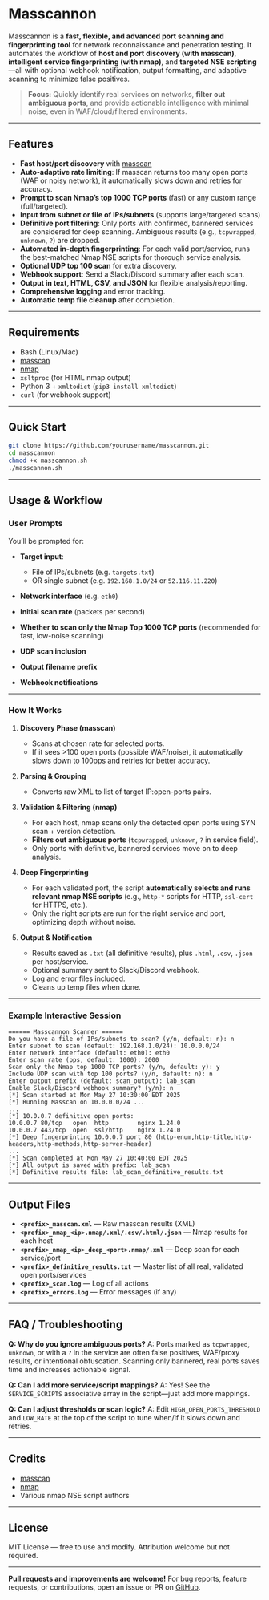 # Masscannon

Masscannon is a **fast, flexible, and advanced port scanning and fingerprinting tool** for network reconnaissance and penetration testing. It automates the workflow of **host and port discovery (with masscan)**, **intelligent service fingerprinting (with nmap)**, and **targeted NSE scripting**—all with optional webhook notification, output formatting, and adaptive scanning to minimize false positives.

> **Focus:**
> Quickly identify real services on networks, **filter out ambiguous ports**, and provide actionable intelligence with minimal noise, even in WAF/cloud/filtered environments.

---

## Features

* **Fast host/port discovery** with [masscan](https://github.com/robertdavidgraham/masscan)
* **Auto-adaptive rate limiting**: If masscan returns too many open ports (WAF or noisy network), it automatically slows down and retries for accuracy.
* **Prompt to scan Nmap’s top 1000 TCP ports** (fast) or any custom range (full/targeted).
* **Input from subnet or file of IPs/subnets** (supports large/targeted scans)
* **Definitive port filtering**: Only ports with confirmed, bannered services are considered for deep scanning. Ambiguous results (e.g., `tcpwrapped`, `unknown`, `?`) are dropped.
* **Automated in-depth fingerprinting**:
  For each valid port/service, runs the best-matched Nmap NSE scripts for thorough service analysis.
* **Optional UDP top 100 scan** for extra discovery.
* **Webhook support**: Send a Slack/Discord summary after each scan.
* **Output in text, HTML, CSV, and JSON** for flexible analysis/reporting.
* **Comprehensive logging** and error tracking.
* **Automatic temp file cleanup** after completion.

---

## Requirements

* Bash (Linux/Mac)
* [masscan](https://github.com/robertdavidgraham/masscan)
* [nmap](https://nmap.org/)
* `xsltproc` (for HTML nmap output)
* Python 3 + `xmltodict` (`pip3 install xmltodict`)
* `curl` (for webhook support)

---

## Quick Start

```bash
git clone https://github.com/yourusername/masscannon.git
cd masscannon
chmod +x masscannon.sh
./masscannon.sh
```

---

## Usage & Workflow

### **User Prompts**

You’ll be prompted for:

* **Target input**:

  * File of IPs/subnets (e.g. `targets.txt`)
  * OR single subnet (e.g. `192.168.1.0/24` or `52.116.11.220`)
* **Network interface** (e.g. `eth0`)
* **Initial scan rate** (packets per second)
* **Whether to scan only the Nmap Top 1000 TCP ports** (recommended for fast, low-noise scanning)
* **UDP scan inclusion**
* **Output filename prefix**
* **Webhook notifications**

---

### **How It Works**

1. **Discovery Phase (masscan)**

   * Scans at chosen rate for selected ports.
   * If it sees >100 open ports (possible WAF/noise), it automatically slows down to 100pps and retries for better accuracy.

2. **Parsing & Grouping**

   * Converts raw XML to list of target IP\:open-ports pairs.

3. **Validation & Filtering (nmap)**

   * For each host, nmap scans only the detected open ports using SYN scan + version detection.
   * **Filters out ambiguous ports** (`tcpwrapped`, `unknown`, `?` in service field).
   * Only ports with definitive, bannered services move on to deep analysis.

4. **Deep Fingerprinting**

   * For each validated port, the script **automatically selects and runs relevant nmap NSE scripts** (e.g., `http-*` scripts for HTTP, `ssl-cert` for HTTPS, etc.).
   * Only the right scripts are run for the right service and port, optimizing depth without noise.

5. **Output & Notification**

   * Results saved as `.txt` (all definitive results), plus `.html`, `.csv`, `.json` per host/service.
   * Optional summary sent to Slack/Discord webhook.
   * Log and error files included.
   * Cleans up temp files when done.

---

### **Example Interactive Session**

```
====== Masscannon Scanner ======
Do you have a file of IPs/subnets to scan? (y/n, default: n): n
Enter subnet to scan (default: 192.168.1.0/24): 10.0.0.0/24
Enter network interface (default: eth0): eth0
Enter scan rate (pps, default: 1000): 2000
Scan only the Nmap top 1000 TCP ports? (y/n, default: y): y
Include UDP scan with top 100 ports? (y/n, default: n): n
Enter output prefix (default: scan_output): lab_scan
Enable Slack/Discord webhook summary? (y/n): n
[*] Scan started at Mon May 27 10:30:00 EDT 2025
[*] Running Masscan on 10.0.0.0/24 ...
...
[*] 10.0.0.7 definitive open ports:
10.0.0.7 80/tcp   open  http        nginx 1.24.0
10.0.0.7 443/tcp  open  ssl/http    nginx 1.24.0
[*] Deep fingerprinting 10.0.0.7 port 80 (http-enum,http-title,http-headers,http-methods,http-server-header)
...
[*] Scan completed at Mon May 27 10:40:00 EDT 2025
[*] All output is saved with prefix: lab_scan
[*] Definitive results file: lab_scan_definitive_results.txt
```

---

## Output Files

* **`<prefix>_masscan.xml`** — Raw masscan results (XML)
* **`<prefix>_nmap_<ip>.nmap/.xml/.csv/.html/.json`** — Nmap results for each host
* **`<prefix>_nmap_<ip>_deep_<port>.nmap/.xml`** — Deep scan for each service/port
* **`<prefix>_definitive_results.txt`** — Master list of all real, validated open ports/services
* **`<prefix>_scan.log`** — Log of all actions
* **`<prefix>_errors.log`** — Error messages (if any)

---

## FAQ / Troubleshooting

**Q: Why do you ignore ambiguous ports?**
A: Ports marked as `tcpwrapped`, `unknown`, or with a `?` in the service are often false positives, WAF/proxy results, or intentional obfuscation. Scanning only bannered, real ports saves time and increases actionable signal.

**Q: Can I add more service/script mappings?**
A: Yes! See the `SERVICE_SCRIPTS` associative array in the script—just add more mappings.

**Q: Can I adjust thresholds or scan logic?**
A: Edit `HIGH_OPEN_PORTS_THRESHOLD` and `LOW_RATE` at the top of the script to tune when/if it slows down and retries.

---

## Credits

* [masscan](https://github.com/robertdavidgraham/masscan)
* [nmap](https://nmap.org/)
* Various nmap NSE script authors

---

## License

MIT License — free to use and modify. Attribution welcome but not required.

---

**Pull requests and improvements are welcome!**
For bug reports, feature requests, or contributions, open an issue or PR on [GitHub](https://github.com/yourusername/masscannon).
